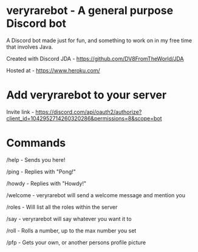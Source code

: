 # veryrarebot - A general purpose Discord bot

A Discord bot made just for fun, and something to work on in my free time that involves Java.

Created with Discord JDA - https://github.com/DV8FromTheWorld/JDA

Hosted at - https://www.heroku.com/

# Add veryrarebot to your server

Invite link - https://discord.com/api/oauth2/authorize?client_id=1042952714260320286&permissions=8&scope=bot

# Commands

/help - Sends you here!

/ping - Replies with "Pong!"

/howdy - Replies with "Howdy!"

/welcome - veryrarebot will send a welcome message and mention you

/roles - Will list all the roles within the server

/say - veryrarebot will say whatever you want it to

/roll - Rolls a number, up to the max number you set

/pfp - Gets your own, or another persons profile picture
